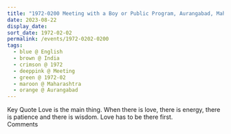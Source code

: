```yaml
---
title: "1972-0200 Meeting with a Boy or Public Program, Aurangabad, Maharashtra, India (month not sure)"
date: 2023-08-22
display_date: 
sort_date: 1972-02-02
permalink: /events/1972-0202-0200
tags:
  - blue @ English
  - brown @ India
  - crimson @ 1972
  - deeppink @ Meeting
  - green @ 1972-02
  - maroon @ Maharashtra
  - orange @ Aurangabad
---
```


<wave-list>
  <list-title color="green" width="75">Key Quote</list-title>
  <list-item color="BlanchedAlmond"  width="200">Love is the main thing. When there is love, there is energy, there is patience and there is wisdom. Love has to be there first.</list-item>
  <list-item color="Lavender"></list-item>
  <list-item color="BlanchedAlmond"></list-item>
</wave-list>

<br>

<wave-list>
  <list-title color="green" width="75">Comments</list-title>
  <list-item color="BlanchedAlmond"  width="200"></list-item>
  <list-item color="Lavender"></list-item>
  <list-item color="BlanchedAlmond"></list-item>
</wave-list>